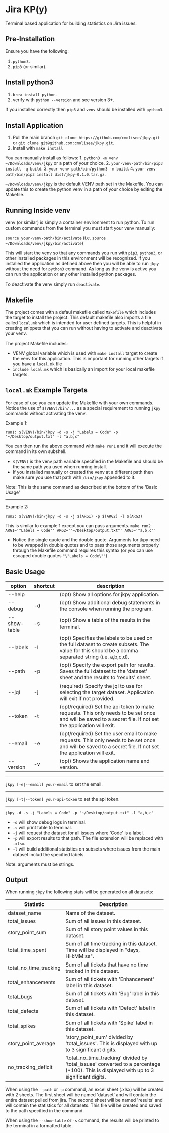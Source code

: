 # Jira KP(y)
Terminal based application for building statistics on Jira issues.

## Pre-Installation
Ensure you have the following:
1. `python3`.
2. `pip3` (or similar).

## Install python3
1. `brew install python`.
2. verify with `python --version` and see version 3+.

If you installed correctly then `pip3` and `venv` should be installed with `python3`.

## Install Application
1. Pull the main branch `git clone https://github.com/cmolisee/jkpy.git` or `git clone git@github.com:cmolisee/jkpy.git`.
2. Install with `make install`

You can manually install as follows:
    1. `python3 -m venv ~/Downloads/venv/jkpy` or a path of your choice.
    2. `your-venv-path/bin/pip3 install -q build`.
    3. `your-venv-path/bin/python3 -m build`.
    4. `your-venv-path/bin/pip3 install dist/jkpy-0.1.0.tar.gz`.

`~/Downloads/venv/jkpy` is the default VENV path set in the Makefile.
You can update this to create the python venv in a path of your choice by editing the Makefile.

## Running Inside venv
venv (or similar) is simply a container environment to run python. To run custom commands from the terminal you must
start your venv manually:

`source your-venv-path/bin/activate` (i.e. `source ~/Downloads/venv/jkpy/bin/activate`)

This will start the venv so that any commands you run with `pip3`, `python3`, or other installed packages in this environment will be recognized.
If you installed the application as defined above then you will be able to run `jkpy` without the need for `python3` command. As long as the venv
is active you can run the application or any other installed python packages.

To deactivate the venv simply run `deactivate`.

## Makefile
The project comes with a defaul makefile called `Makefile` which includes the target to install the project. This default
makefile also imports a file called `local.mk` which is intended for user defined targets. This is helpful in creating snippets
that you can run without having to activate and deactivate your venv.

The project Makefile includes:
* VENV global variable which is used with `make install` target to create the venv for this application. This is important for running
other targets if you have a `local.mk` file
* `include local.mk` which is basically an import for your local makefile targets.

## `local.mk` Example Targets
For ease of use you can update the Makefile with your own commands. Notice the use of `$(VENV)/bin/...` as a special requirement
to running `jkpy` commands without activating the venv.

Example 1:

``run1:
    $(VENV)/bin/jkpy -d -s -j "Labels = Code" -p "~/Desktop/output.txt" -l "a,b,c"
``

You can then run the above command with `make run1` and it will execute the command in its own subshell.
* `$(VENV)` is the venv path variable specified in the Makefile and should be the same path you used when running install.
* If you installed manually or created the venv at a different path then make sure you use that path with `/bin/jkpy` appended to it.

Note: This is the same command as described at the bottom of the 'Basic Usage'

***

Example 2:

``run2:
    $(VENV)/bin/jkpy -d -s -j $(ARG1) -p $(ARG2) -l $(ARG3)
``

This is similar to example 1 except you can pass arguments.
`make run2 ARG1='"Labels = Code"' ARG2='"~/Desktop/output.txt"' ARG3='"a,b,c"'`
* Notice the single quote and the double quote. Arguments for jkpy need to be wrapped in double quotes and to pass those arguments properly 
through the Makefile command requires this syntax (or you can use escaped double quotes `"\"Labels = Code\""`)


## Basic Usage
| option 	| shortcut 	| description 	|
|---	|---	|---	|
| --help 	|  	| (opt) Show all options for jkpy application. 	|
| --debug 	| -d 	| (opt) Show additional debug statements in the console when running the program. 	|
| --show-table 	| -s 	| (opt) Show a table of the results in the terminal. 	|
| --labels 	| -l 	| (opt) Specifies the labels to be used on the full dataset to create subsets. The value for this should be a comma separated string (i.e. a,b,c,d). 	|
| --path 	| -p 	| (opt) Specify the export path for results. Saves the full dataset to the 'dataset' sheet and the results to 'results' sheet. 	|
| --jql 	| -j 	| (required) Specify the jql to use for selecting the target dataset. Application will exit if not provided. 	|
| --token 	| -t 	| (opt/required) Set the api token to make requests. This only needs to be set once and will be saved to a secret file. If not set the application will exit. 	|
| --email 	| -e 	| (opt/required) Set the user email to make requests. This only needs to be set once and will be saved to a secret file. If not set the application will exit. 	|
| --version 	| -v 	| (opt) Shows the application name and version. 	|

***

`jkpy [-e|--email] your-email` to set the email.

***

`jkpy [-t|--token] your-api-token` to set the api token.

***

`jkpy -d -s -j "Labels = Code" -p "~/Desktop/output.txt" -l "a,b,c"`
* `-d` will show debug logs in terminal.
* `-s` will print table to terminal.
* `-j` will request the dataset for all issues where 'Code' is a label.
* `-p` will export results to that path. The file extension will be replaced with `.xlsx`.
* `-l` will build additional statistics on subsets where issues from the main dataset includ the specified labels.

Note: arguments must be strings.

## Output
When running `jkpy` the following stats will be generated on all datasets:

| Statistic 	| Description 	|
|---	|---	|
| dataset_name 	| Name of the dataset. 	|
| total_issues 	| Sum of all issues in this dataset. 	|
| story_point_sum 	| Sum of all story point values in this dataset. 	|
| total_time_spent 	| Sum of all time tracking in this dataset. Time will be displayed in "days, HH:MM:ss". 	|
| total_no_time_tracking 	| Sum of all tickets that have no time tracked in this dataset. 	|
| total_enhancements 	| Sum of all tickets with 'Enhancement' label in this dataset. 	|
| total_bugs 	| Sum of all tickets with 'Bug' label in this dataset. 	|
| total_defects 	| Sum of all tickets with 'Defect' label in this dataset. 	|
| total_spikes 	| Sum of all tickets with 'Spike' label in this dataset. 	|
| story_point_average 	| 'story_point_sum' divided by 'total_issues'. This is displayed with up to 3 significant digits. 	|
| no_tracking_deficit 	| 'total_no_time_tracking' divided by 'total_issues' converted to a percentage (*100). This is displayed with up to 3 significant digits. 	|

When using the `--path` or `-p` command, an excel sheet (.xlsx) will be created with 2 sheets. The first sheet will be named 'dataset'
and will contain the entire dataset pulled from jira. The second sheet will be named 'results' and will contain the statistics for all datasets. 
This file will be created and saved to the path specified in the command.

When using the `--show-table` or `-s` command, the results will be printed to the terminal in a formatted table.